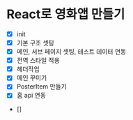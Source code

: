 # React로 영화앱 만들기

- [x] init
- [x] 기본 구조 셋팅
- [x] 메인, 서브 페이지 셋팅, 테스트 데이터 연동
- [x] 전역 스타일 적용
- [x] 헤더작업
- [x] 메인 꾸미기
- [x] PosterItem 만들기
- [x] 홈 api 연동
- []
